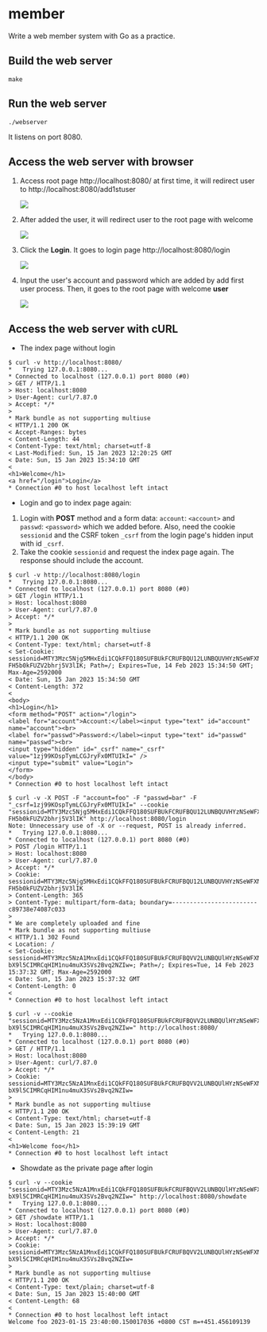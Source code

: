 # member

Write a web member system with Go as a practice.

## Build the web server

```shell
make
```

## Run the web server

```shell
./webserver
```

It listens on port 8080.

## Access the web server with browser

1. Access root page http://localhost:8080/ at first time, it will redirect user to http://localhost:8080/add1stuser
   
   ![](https://i.imgur.com/5oduth0.png)

2. After added the user, it will redirect user to the root page with welcome
   
   ![](https://i.imgur.com/3oEfVaR.png)

3. Click the **Login**.  It goes to login page http://localhost:8080/login
   
   ![](https://i.imgur.com/nA1RtO1.png)

4. Input the user's account and password which are added by add first user process.  Then, it goes to the root page with welcome **user**
   
   ![](https://i.imgur.com/AQvWxfX.png)

## Access the web server with cURL

* The index page without login
```shell
$ curl -v http://localhost:8080/
*   Trying 127.0.0.1:8080...
* Connected to localhost (127.0.0.1) port 8080 (#0)
> GET / HTTP/1.1
> Host: localhost:8080
> User-Agent: curl/7.87.0
> Accept: */*
> 
* Mark bundle as not supporting multiuse
< HTTP/1.1 200 OK
< Accept-Ranges: bytes
< Content-Length: 44
< Content-Type: text/html; charset=utf-8
< Last-Modified: Sun, 15 Jan 2023 12:20:25 GMT
< Date: Sun, 15 Jan 2023 15:34:10 GMT
< 
<h1>Welcome</h1>
<a href="/login">Login</a>
* Connection #0 to host localhost left intact
```

* Login and go to index page again:
1. Login with **POST** method and a form data: `account`: `<account>` and `passwd`: `<password>` which we added before.  Also, need the cookie `sessionid` and the CSRF token `_csrf` from the login page's hidden input with id `_csrf`.
2. Take the cookie `sessionid` and request the index page again.  The response should include the account.
```shell
$ curl -v http://localhost:8080/login
*   Trying 127.0.0.1:8080...
* Connected to localhost (127.0.0.1) port 8080 (#0)
> GET /login HTTP/1.1
> Host: localhost:8080
> User-Agent: curl/7.87.0
> Accept: */*
> 
* Mark bundle as not supporting multiuse
< HTTP/1.1 200 OK
< Content-Type: text/html; charset=utf-8
< Set-Cookie: sessionid=MTY3Mzc5Njg5MHxEdi1CQkFFQ180SUFBUkFCRUFBQU12LUNBQUVHYzNSeWFXNW5EQW9BQ0dOemNtWlRZV3gwQm5OMGNtbHVad3dTQUJBNFRUSnhUMU5ETjAwMmJWaG9RbGRQfA1Bkeu4H72DSdw8d_AWcn-FH5b0kFUZV2bhrj5V3lIK; Path=/; Expires=Tue, 14 Feb 2023 15:34:50 GMT; Max-Age=2592000
< Date: Sun, 15 Jan 2023 15:34:50 GMT
< Content-Length: 372
< 
<body>
<h1>Login</h1>
<form method="POST" action="/login">
<label for="account">Account:</label><input type="text" id="account" name="account"><br>
<label for="passwd">Password:</label><input type="text" id="passwd" name="passwd"><br>
<input type="hidden" id="_csrf" name="_csrf" value="1zj99KOspTymLCGJryFx0MTUIkI=" />
<input type="submit" value="Login">
</form>
</body>
* Connection #0 to host localhost left intact

$ curl -v -X POST -F "account=foo" -F "passwd=bar" -F "_csrf=1zj99KOspTymLCGJryFx0MTUIkI=" --cookie "sessionid=MTY3Mzc5Njg5MHxEdi1CQkFFQ180SUFBUkFCRUFBQU12LUNBQUVHYzNSeWFXNW5EQW9BQ0dOemNtWlRZV3gwQm5OMGNtbHVad3dTQUJBNFRUSnhUMU5ETjAwMmJWaG9RbGRQfA1Bkeu4H72DSdw8d_AWcn-FH5b0kFUZV2bhrj5V3lIK" http://localhost:8080/login
Note: Unnecessary use of -X or --request, POST is already inferred.
*   Trying 127.0.0.1:8080...
* Connected to localhost (127.0.0.1) port 8080 (#0)
> POST /login HTTP/1.1
> Host: localhost:8080
> User-Agent: curl/7.87.0
> Accept: */*
> Cookie: sessionid=MTY3Mzc5Njg5MHxEdi1CQkFFQ180SUFBUkFCRUFBQU12LUNBQUVHYzNSeWFXNW5EQW9BQ0dOemNtWlRZV3gwQm5OMGNtbHVad3dTQUJBNFRUSnhUMU5ETjAwMmJWaG9RbGRQfA1Bkeu4H72DSdw8d_AWcn-FH5b0kFUZV2bhrj5V3lIK
> Content-Length: 365
> Content-Type: multipart/form-data; boundary=------------------------c89738e74087c033
> 
* We are completely uploaded and fine
* Mark bundle as not supporting multiuse
< HTTP/1.1 302 Found
< Location: /
< Set-Cookie: sessionid=MTY3Mzc5NzA1MnxEdi1CQkFFQ180SUFBUkFCRUFBQVV2LUNBQUlHYzNSeWFXNW5EQW9BQ0dOemNtWlRZV3gwQm5OMGNtbHVad3dTQUJBNFRUSnhUMU5ETjAwMmJWaG9RbGRQQm5OMGNtbHVad3dKQUFkaFkyTnZkVzUwQm5OMGNtbHVad3dGQUFObWIyOD18rkB58Nha-bX9l5CIMRCqHIM1nu4muX3SVs2Bvq2NZIw=; Path=/; Expires=Tue, 14 Feb 2023 15:37:32 GMT; Max-Age=2592000
< Date: Sun, 15 Jan 2023 15:37:32 GMT
< Content-Length: 0
< 
* Connection #0 to host localhost left intact

$ curl -v --cookie "sessionid=MTY3Mzc5NzA1MnxEdi1CQkFFQ180SUFBUkFCRUFBQVV2LUNBQUlHYzNSeWFXNW5EQW9BQ0dOemNtWlRZV3gwQm5OMGNtbHVad3dTQUJBNFRUSnhUMU5ETjAwMmJWaG9RbGRQQm5OMGNtbHVad3dKQUFkaFkyTnZkVzUwQm5OMGNtbHVad3dGQUFObWIyOD18rkB58Nha-bX9l5CIMRCqHIM1nu4muX3SVs2Bvq2NZIw=" http://localhost:8080/
*   Trying 127.0.0.1:8080...
* Connected to localhost (127.0.0.1) port 8080 (#0)
> GET / HTTP/1.1
> Host: localhost:8080
> User-Agent: curl/7.87.0
> Accept: */*
> Cookie: sessionid=MTY3Mzc5NzA1MnxEdi1CQkFFQ180SUFBUkFCRUFBQVV2LUNBQUlHYzNSeWFXNW5EQW9BQ0dOemNtWlRZV3gwQm5OMGNtbHVad3dTQUJBNFRUSnhUMU5ETjAwMmJWaG9RbGRQQm5OMGNtbHVad3dKQUFkaFkyTnZkVzUwQm5OMGNtbHVad3dGQUFObWIyOD18rkB58Nha-bX9l5CIMRCqHIM1nu4muX3SVs2Bvq2NZIw=
> 
* Mark bundle as not supporting multiuse
< HTTP/1.1 200 OK
< Content-Type: text/html; charset=utf-8
< Date: Sun, 15 Jan 2023 15:39:19 GMT
< Content-Length: 21
< 
<h1>Welcome foo</h1>
* Connection #0 to host localhost left intact
```

* Showdate as the private page after login
```
$ curl -v --cookie "sessionid=MTY3Mzc5NzA1MnxEdi1CQkFFQ180SUFBUkFCRUFBQVV2LUNBQUlHYzNSeWFXNW5EQW9BQ0dOemNtWlRZV3gwQm5OMGNtbHVad3dTQUJBNFRUSnhUMU5ETjAwMmJWaG9RbGRQQm5OMGNtbHVad3dKQUFkaFkyTnZkVzUwQm5OMGNtbHVad3dGQUFObWIyOD18rkB58Nha-bX9l5CIMRCqHIM1nu4muX3SVs2Bvq2NZIw=" http://localhost:8080/showdate
*   Trying 127.0.0.1:8080...
* Connected to localhost (127.0.0.1) port 8080 (#0)
> GET /showdate HTTP/1.1
> Host: localhost:8080
> User-Agent: curl/7.87.0
> Accept: */*
> Cookie: sessionid=MTY3Mzc5NzA1MnxEdi1CQkFFQ180SUFBUkFCRUFBQVV2LUNBQUlHYzNSeWFXNW5EQW9BQ0dOemNtWlRZV3gwQm5OMGNtbHVad3dTQUJBNFRUSnhUMU5ETjAwMmJWaG9RbGRQQm5OMGNtbHVad3dKQUFkaFkyTnZkVzUwQm5OMGNtbHVad3dGQUFObWIyOD18rkB58Nha-bX9l5CIMRCqHIM1nu4muX3SVs2Bvq2NZIw=
> 
* Mark bundle as not supporting multiuse
< HTTP/1.1 200 OK
< Content-Type: text/plain; charset=utf-8
< Date: Sun, 15 Jan 2023 15:40:00 GMT
< Content-Length: 68
< 
* Connection #0 to host localhost left intact
Welcome foo 2023-01-15 23:40:00.150017036 +0800 CST m=+451.456109139
```
